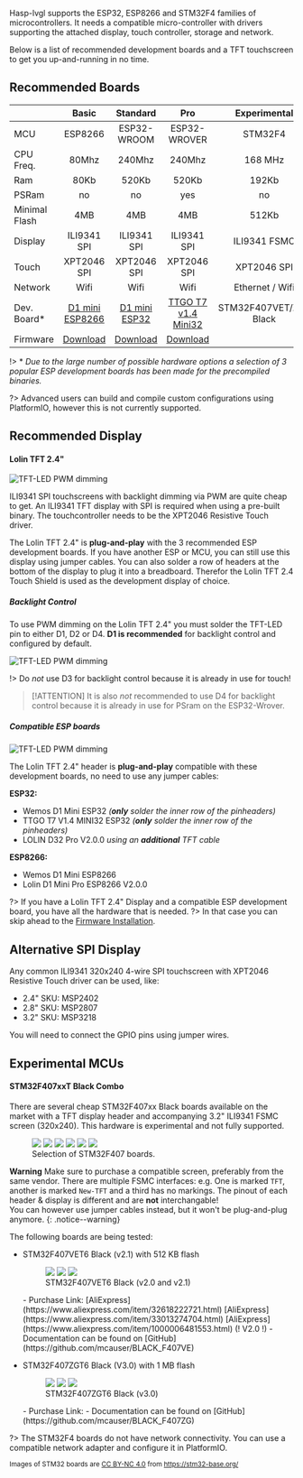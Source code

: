 Hasp-lvgl supports the ESP32, ESP8266 and STM32F4 families of microcontrollers.
It needs a compatible micro-controller with drivers supporting the attached display, touch controller, storage and network.

Below is a list of recommended development boards and a TFT touchscreen to get you up-and-running in no time.

## Recommended Boards

<style>
table th:first-of-type {
    width: 12%;
}
table th:nth-of-type(2) {
    width: 22%;
}
table th:nth-of-type(3) {
    width: 22%;
}
table th:nth-of-type(4) {
    width: 22%;
}
table th:last-of-type {
    width: 22%;
}
</style>
|            | Basic       | Standard     | Pro          | Experimental |
|:-----------|:-----------:|:------------:|:------------:|:------------:|
| MCU        | ESP8266     | ESP32-WROOM  | ESP32-WROVER | STM32F4      |
| CPU Freq.  | 80Mhz       | 240Mhz       | 240Mhz       | 168 MHz      |
| Ram        | 80Kb        | 520Kb        | 520Kb        | 192Kb        |
| PSRam      | no          | no           | yes          | no           |
| Minimal Flash | 4MB         | 4MB          | 4MB          | 512Kb        |
| Display    | ILI9341 SPI | ILI9341 SPI  | ILI9341 SPI  | ILI9341 FSMC |
| Touch      | XPT2046 SPI | XPT2046 SPI  | XPT2046 SPI  | XPT2046 SPI  |
| Network    | Wifi        | Wifi         | Wifi         | Ethernet / Wifi |
| Dev. Board*|[D1 mini ESP8266][3]|[D1 mini ESP32][4]|[TTGO T7 v1.4 Mini32][5]| STM32F407VET/ZGT Black |
| Firmware   | [Download][1] | [Download][1]  | [Download][1]  |        |

[1]: ./installation.md
[3]: https://www.aliexpress.com/item/32643142716.html
[4]: https://www.aliexpress.com/item/32815530502.html
[5]: https://www.aliexpress.com/item/32977375539.html

!> \* *Due to the large number of possible hardware options a selection of 3 popular ESP development boards has been made for the precompiled binaries.*

?> Advanced users can build and compile custom configurations using PlatformIO, however this is not currently supported.


## Recommended Display
#### Lolin TFT 2.4"

![TFT-LED PWM dimming](assets/images/lolin24tft.png)

ILI9341 SPI touchscreens with backlight dimming via PWM are quite cheap to get.
An ILI9341 TFT display with SPI is required when using a pre-built binary.
The touchcontroller needs to be the XPT2046 Resistive Touch driver.

The Lolin TFT 2.4" is **plug-and-play** with the 3 recommended ESP development boards.
If you have another ESP or MCU, you can still use this display using jumper cables.
You can also solder a row of headers at the bottom of the display to plug it into a breadboard.
Therefor the Lolin TFT 2.4 Touch Shield is used as the development display of choice.

##### Backlight Control

To use PWM dimming on the Lolin TFT 2.4" you must solder the TFT-LED pin to either D1, D2 or D4.
**D1 is recommended** for backlight control and configured by default.

![TFT-LED PWM dimming](assets/images/tft-led-pwm.png)

!> Do *not* use D3 for backlight control because it is already in use for touch!

> [!ATTENTION]
> It is also *not* recommended to use D4 for backlight control because it is already in use for PSram on the ESP32-Wrover.

##### Compatible ESP boards

![TFT-LED PWM dimming](assets/images/esp_boards.png)

The Lolin TFT 2.4" header is **plug-and-play** compatible with these development boards,
no need to use any jumper cables:

**ESP32:**
- Wemos D1 Mini ESP32 *(**only** solder the inner row of the pinheaders)*
- TTGO T7 V1.4 MINI32 ESP32 *(**only** solder the inner row of the pinheaders)*
- LOLIN D32 Pro V2.0.0 *using an **additional** TFT cable*

**ESP8266:**
- Wemos D1 Mini ESP8266
- Lolin D1 Mini Pro ESP8266 V2.0.0

?> If you have a Lolin TFT 2.4" Display and a compatible ESP development board, you have all the hardware that is needed.
?> In that case you can skip ahead to the [Firmware Installation](./installation.md).

## Alternative SPI Display

Any common ILI9341 320x240 4-wire SPI touchscreen with XPT2046 Resistive Touch driver can be used, like:
- 2.4" SKU: MSP2402
- 2.8" SKU: MSP2807
- 3.2" SKU: MSP3218

You will need to connect the GPIO pins using jumper wires.

## Experimental MCUs

#### STM32F407xxT Black Combo

There are several cheap STM32F407xx Black boards available on the market with a TFT display header
and accompanying 3.2" ILI9341 FSMC screen (320x240). This hardware is experimental and not fully supported.

<figure class="third">
    <a href="assets//images/boards/STM32F407VGT6_diymore-1.jpg"><img src="assets//images/boards/STM32F407VGT6_diymore-1.jpg"></a>
    <a href="assets//images/boards/STM32F407VGT6_STM32F4XX_M-1.jpg"><img src="assets//images/boards/STM32F407VGT6_STM32F4XX_M-1.jpg"></a>
    <a href="assets//images/boards/STM32F407VET6_STM32_F4VE_V2.0-1.jpg"><img src="assets//images/boards/STM32F407VET6_STM32_F4VE_V2.0-1.jpg"></a>
    <a href="assets//images/boards/STM32F407ZET6-STM32F4XX-1.jpg"><img src="assets//images/boards/STM32F407ZET6-STM32F4XX-1.jpg"></a>
    <a href="assets//images/boards/STM32F407ZGT6_Euse_M4_DEMO_Large-1.jpg"><img src="assets//images/boards/STM32F407ZGT6_Euse_M4_DEMO_Large-1.jpg"></a>
    <a href="assets//images/boards/STM32F407VET6_Euse_M4_DEMO_Medium-1.jpg"><img src="assets//images/boards/STM32F407VET6_Euse_M4_DEMO_Medium-1.jpg"></a>
	<figcaption>Selection of STM32F407 boards.</figcaption>
</figure>

**Warning** Make sure to purchase a compatible screen, preferably from the same vendor.
There are multiple FSMC interfaces: e.g. One is marked `TFT`, another is marked `New-TFT` and
a third has no markings.
The pinout of each header & display is different and are **not** interchangable!
<br>You can however use jumper cables instead, but it won't be plug-and-plug anymore.
{: .notice--warning}

The following boards are being tested:

- STM32F407VET6 Black (v2.1) with 512 KB flash
    <figure class="third">
        <a href="assets//images/boards/STM32F407VET6_STM32_F4VE_V2.0-1.jpg"><img src="assets//images/boards/STM32F407VET6_STM32_F4VE_V2.0-1.jpg"></a>
        <a href="assets//images/boards/STM32F407VET6_STM32_F4VE_V2.0-2.jpg"><img src="assets//images/boards/STM32F407VET6_STM32_F4VE_V2.0-2.jpg"></a>
        <a href="assets//images/boards/STM32F407VET6_STM32_F4VE_V2.0-3.jpg"><img src="assets//images/boards/STM32F407VET6_STM32_F4VE_V2.0-3.jpg"></a>
        <figcaption>STM32F407VET6 Black (v2.0 and v2.1)</figcaption>
    </figure>
    - Purchase Link:
            [AliExpress](https://www.aliexpress.com/item/32618222721.html)
            [AliExpress](https://www.aliexpress.com/item/33013274704.html)
            [AliExpress](https://www.aliexpress.com/item/1000006481553.html) (! V2.0 !)
    - Documentation can be found on [GitHub](https://github.com/mcauser/BLACK_F407VE) 

- STM32F407ZGT6 Black (V3.0) with 1 MB flash
    <figure class="third">
        <a href="assets//images/boards/STM32F407ZET6-STM32F4XX-1.jpg"><img src="assets//images/boards/STM32F407ZET6-STM32F4XX-1.jpg"></a>
        <a href="assets//images/boards/STM32F407ZET6-STM32F4XX-2.jpg"><img src="assets//images/boards/STM32F407ZET6-STM32F4XX-2.jpg"></a>
        <a href="assets//images/boards/STM32F407ZET6-STM32F4XX-3.jpg"><img src="assets//images/boards/STM32F407ZET6-STM32F4XX-3.jpg"></a>
        <figcaption>STM32F407ZGT6 Black (v3.0)</figcaption>
    </figure>
    - Purchase Link: 
    - Documentation can be found on [GitHub](https://github.com/mcauser/BLACK_F407ZG) 


?> The STM32F4 boards do not have network connectivity. You can use a compatible network adapter and configure it in PlatformIO.

<sub>Images of STM32 boards are [CC BY-NC 4.0](https://creativecommons.org/licenses/by-nc/4.0/) from https://stm32-base.org/</sub>